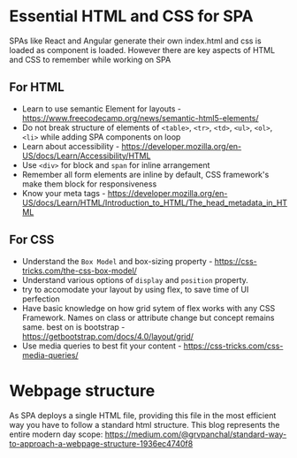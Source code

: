 # Essential HTML and CSS for SPA

SPAs like React and Angular generate their own index.html and css is loaded as component is loaded. However there are key aspects of HTML and CSS to remember while working on SPA

## For HTML
- Learn to use semantic Element for layouts - https://www.freecodecamp.org/news/semantic-html5-elements/
- Do not break structure of elements of `<table>`, `<tr>`, `<td>`, `<ul>`, `<ol>`, `<li>` while adding SPA components on loop
- Learn about accessibility - https://developer.mozilla.org/en-US/docs/Learn/Accessibility/HTML
- Use `<div>` for block and `span` for inline arrangement
- Remember all form elements are inline by default, CSS framework's make them block for responsiveness
- Know your meta tags - https://developer.mozilla.org/en-US/docs/Learn/HTML/Introduction_to_HTML/The_head_metadata_in_HTML
## For CSS
- Understand the `Box Model` and box-sizing property - https://css-tricks.com/the-css-box-model/
- Understand various options of  `display` and `position` property.
- try to accomodate your layout by using flex, to save time of UI perfection
- Have basic knowledge on how grid sytem of flex works with any CSS Framework. Names on class or attribute change but concept remains same. best on is bootstrap - https://getbootstrap.com/docs/4.0/layout/grid/
- Use media queries to best fit your content - https://css-tricks.com/css-media-queries/

# Webpage structure
As SPA deploys a single HTML file, providing this file in the most efficient way you have to follow a standard html structure. This blog represents the entire modern day scope: https://medium.com/@grvpanchal/standard-way-to-approach-a-webpage-structure-1936ec4740f8
